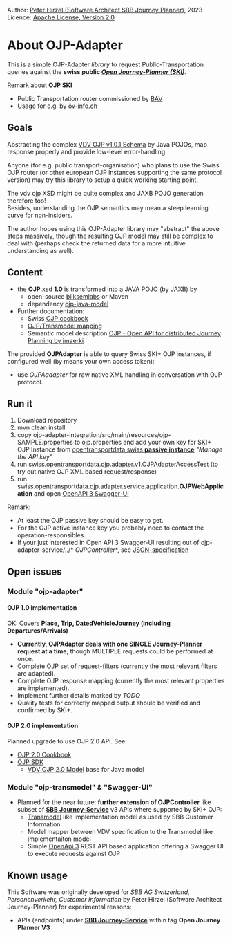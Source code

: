 Author: [Peter Hirzel (Software Architect SBB Journey Planner)](https://github.com/phirzel), 2023  
Licence: [Apache License, Version 2.0](https://opensource.org/license/apache-2-0/)

# About OJP-Adapter

This is a simple OJP-Adapter _library_ to request Public-Transportation queries against the **swiss public [_Open Journey-Planner (SKI)_](https://opentransportdata.swiss/de/dataset/ojp2020)**.

Remark about **OJP SKI**
* Public Transportation router commissioned by [BAV](https://www.bav.admin.ch/bav/de/home.html)
* Usage for e.g. by [öv-info.ch](https://www.öv-info.ch/de)

## Goals

Abstracting the complex [VDV OJP v1.0.1 Schema](https://github.com/VDVde/OJP) by Java POJOs, map response properly and provide low-level error-handling.

Anyone (for e.g. public transport-organisation) who plans to use the Swiss OJP router (or other european OJP instances supporting the same protocol version) may try this library to setup a quick working starting point.

The vdv ojp XSD might be quite complex and JAXB POJO generation therefore too!  
Besides, understanding the OJP semantics may mean a steep learning curve for non-insiders.

The author hopes using this OJP-Adapter library may "abstract" the above steps massively, though the resulting OJP model may still be complex to deal with (perhaps check the returned data for a more intuitive understanding as well).

## Content

* the **OJP**.xsd **1.0** is transformed into a JAVA POJO (by JAXB) by
  * open-source [bliksemlabs](https://github.com/bliksemlabs/ojp-java-model) or Maven
  * dependency [ojp-java-model](https://central.sonatype.com/artifact/de.vdv/ojp-java-model/1.0.3.1)
* Further documentation:
  * Swiss [OJP cookbook](https://opentransportdata.swiss/de/cookbook/)
  * [OJP/Transmodel mapping](https://github.com/VDVde/OJP/blob/develop/docs/transmodel_ojp_mapping/Mapping_OJP_TRANSMODEL_V3.0.xlsx)
  * Semantic model
    description [OJP - Open API for distributed Journey Planning by jmaerki](https://jmaerki.github.io/OJP/generated/OJP.html)

The provided **OJPAdapter** is able to query Swiss SKI+ OJP instances, if configured well (by means your own access token):
* use _OJPAadapter_ for raw native XML handling in conversation with OJP protocol.

## Run it
1. Download repository
2. mvn clean install
3. copy ojp-adapter-integration/src/main/resources/ojp-SAMPLE.properties to ojp.properties and add your own key for SKI+ OJP Instance from [opentransportdata.swiss **passive instance**](https://opentransportdata.swiss/de/dataset/ojp2020) _"Manage the API key"_
4. run swiss.opentransportdata.ojp.adapter.v1.OJPAdapterAccessTest (to try out native OJP XML based request/response)
5. run swiss.opentransportdata.ojp.adapter.service.application.**OJPWebApplication** and
   open [OpenAPI 3 Swagger-UI](http://localhost:8082/swagger-ui/index.html)

Remark:

* At least the OJP passive key should be easy to get.
* For the OJP active instance key you probably need to contact the operation-responsibles.
* If your just interested in Open API 3 Swagger-UI resulting out of ojp-adapter-service/../*
  *OJPController**, see [JSON-specification](open-journey-planner-api_v0.9.0-SNAPSHOT.json)

## Open issues

### Module "ojp-adapter"

#### OJP 1.0 implementation

OK: Covers **Place, Trip, DatedVehicleJourney (including Departures/Arrivals)**

* **Currently, OJPAdapter deals with one SINGLE Journey-Planner request at a time**, though MULTIPLE
  requests could be performed at once.
* Complete OJP set of request-filters (currently the most relevant filters are adapted).
* Complete OJP response mapping (currently the most relevant properties are implemented).
* Implement further details marked by _TODO_
* Quality tests for correctly mapped output should be verified and confirmed by SKI+.

#### OJP 2.0 implementation

Planned upgrade to use OJP 2.0 API.
See:

* [OJP 2.0 Cookbook](https://opentransportdata.swiss/de/cookbook/ojp2entwicklung/)
* [OJP SDK](https://github.com/openTdataCH/ojp-sdk?tab=readme-ov-file)
  * [VDV OJP 2.0 Model](https://github.com/VDVde/OJP) base for Java model

### Module "ojp-transmodel" & "Swagger-UI"

* Planned for the near future: **further extension of OJPController** like subset of [**SBB
  Journey-Service**](https://developer.sbb.ch/apis/journey-service/documentation) v3 APIs where
  supported by SKI+ OJP:
  * [Transmodel](https://www.transmodel-cen.eu/) like implementation model as used by SBB Customer
    Information
  * Model mapper between VDV specification to the Transmodel like implementaiton model
  * Simple [OpenApi 3](https://swagger.io/blog/news/whats-new-in-openapi-3-0/) REST API based
    application offering a Swagger UI to execute requests against OJP

## Known usage

This Software was originally developed for _SBB AG Switzerland, Personenverkehr, Customer
Information_ by Peter Hirzel (Software Architect Journey-Planner) for experimental reasons:
* APIs (endpoints) under [**SBB Journey-Service**](https://developer.sbb.ch/apis/journey-service/documentation) within tag **Open Journey Planner V3**